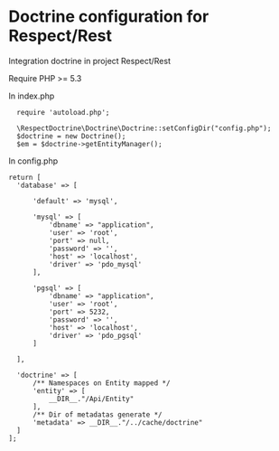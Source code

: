 Doctrine configuration for Respect/Rest
===============

Integration doctrine in project Respect/Rest

Require
  PHP >= 5.3
  
In index.php

      require 'autoload.php';
      
      \RespectDoctrine\Doctrine\Doctrine::setConfigDir("config.php");
      $doctrine = new Doctrine();
      $em = $doctrine->getEntityManager();
  
  
In config.php

    return [
      'database' => [
          
          'default' => 'mysql',
          
          'mysql' => [
              'dbname' => "application",
              'user' => 'root',
              'port' => null,
              'password' => '',
              'host' => 'localhost',
              'driver' => 'pdo_mysql'
          ],
  
          'pgsql' => [
              'dbname' => "application",
              'user' => 'root',
              'port' => 5232,
              'password' => '',
              'host' => 'localhost',
              'driver' => 'pdo_pgsql'
          ]
  
      ],
  
      'doctrine' => [
          /** Namespaces on Entity mapped */
          'entity' => [
              __DIR__."/Api/Entity"
          ],
          /** Dir of metadatas generate */
          'metadata' => __DIR__."/../cache/doctrine"
      ]
    ];


  



